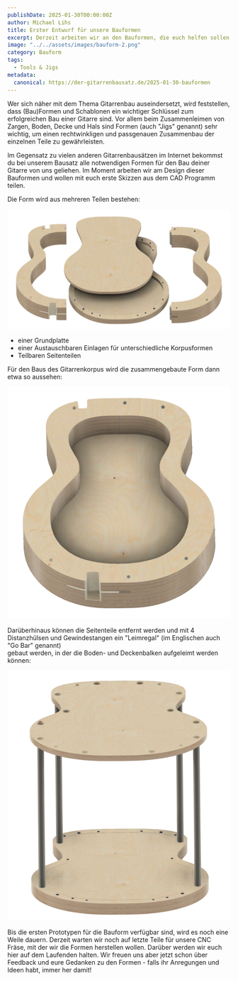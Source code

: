 ```yaml
---
publishDate: 2025-01-30T00:00:00Z
author: Michael Lihs
title: Erster Entwurf für unsere Bauformen
excerpt: Derzeit arbeiten wir an den Bauformen, die euch helfen sollen, die Teile eurer Gitarre passgenau zusammenzubauen.
image: "../../assets/images/bauform-2.png"
category: Bauform
tags:
  - Tools & Jigs
metadata:
  canonical: https://der-gitarrenbausatz.de/2025-01-30-bauformen
---
```


Wer sich näher mit dem Thema Gitarrenbau auseindersetzt, wird feststellen, dass (Bau)Formen und Schablonen 
ein wichtiger Schlüssel zum erfolgreichen Bau einer Gitarre sind. Vor allem beim Zusammenleimen von Zargen, Boden, Decke und Hals
sind Formen (auch "Jigs" genannt) sehr wichtig, um einen rechtwinkligen und passgenauen Zusammenbau der einzelnen Teile zu gewährleisten.

Im Gegensatz zu vielen anderen Gitarrenbausätzen im Internet bekommst du bei unserem Bausatz alle notwendigen Formen für
den Bau deiner Gitarre von uns geliehen. Im Moment arbeiten wir am Design dieser Bauformen und wollen mit euch erste 
Skizzen aus dem CAD Programm teilen.

Die Form wird aus mehreren Teilen bestehen:

![Einzelteile der Bauform](../../assets/images/bauform-2.png)

* einer Grundplatte
* einer Austauschbaren Einlagen für unterschiedliche Korpusformen
* Teilbaren Seitenteilen

Für den Baus des Gitarrenkorpus wird die zusammengebaute Form dann etwa so aussehen:

![Grundform mit Zargenkranz](../../assets/images/bauform-1.png)

Darüberhinaus können die Seitenteile entfernt werden und mit 4 Distanzhülsen und Gewindestangen ein "Leimregal" (im Englischen auch "Go Bar" genannt)  
gebaut werden, in der die Boden- und Deckenbalken aufgeleimt werden können:

![Bauform als Leimregal](../../assets/images/bauform-3.png)

Bis die ersten Prototypen für die Bauform verfügbar sind, wird es noch eine Weile dauern. Derzeit warten wir noch auf letzte 
Teile für unsere CNC Fräse, mit der wir die Formen herstellen wollen. Darüber werden wir euch hier auf dem Laufenden halten. 
Wir freuen uns aber jetzt schon über Feedback und eure Gedanken zu den Formen - falls ihr Anregungen und Ideen habt,
immer her damit!

